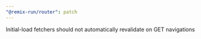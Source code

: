 ```yaml
---
"@remix-run/router": patch
---
```


Initial-load fetchers should not automatically revalidate on GET navigations
